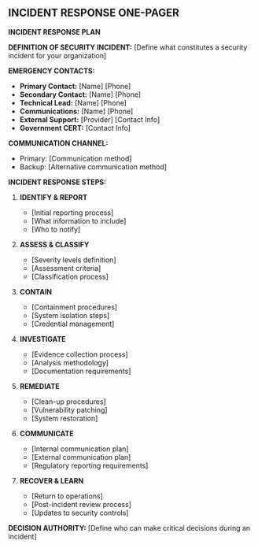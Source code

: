 ## INCIDENT RESPONSE ONE-PAGER

**INCIDENT RESPONSE PLAN**

**DEFINITION OF SECURITY INCIDENT:**
[Define what constitutes a security incident for your organization]

**EMERGENCY CONTACTS:**
* **Primary Contact:** [Name] [Phone]
* **Secondary Contact:** [Name] [Phone]
* **Technical Lead:** [Name] [Phone]
* **Communications:** [Name] [Phone]
* **External Support:** [Provider] [Contact Info]
* **Government CERT:** [Contact Info]

**COMMUNICATION CHANNEL:**
* Primary: [Communication method]
* Backup: [Alternative communication method]

**INCIDENT RESPONSE STEPS:**

1. **IDENTIFY & REPORT**
   * [Initial reporting process]
   * [What information to include]
   * [Who to notify]

2. **ASSESS & CLASSIFY**
   * [Severity levels definition]
   * [Assessment criteria]
   * [Classification process]

3. **CONTAIN**
   * [Containment procedures]
   * [System isolation steps]
   * [Credential management]

4. **INVESTIGATE**
   * [Evidence collection process]
   * [Analysis methodology]
   * [Documentation requirements]

5. **REMEDIATE**
   * [Clean-up procedures]
   * [Vulnerability patching]
   * [System restoration]

6. **COMMUNICATE**
   * [Internal communication plan]
   * [External communication plan]
   * [Regulatory reporting requirements]

7. **RECOVER & LEARN**
   * [Return to operations]
   * [Post-incident review process]
   * [Updates to security controls]

**DECISION AUTHORITY:**
[Define who can make critical decisions during an incident]